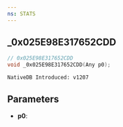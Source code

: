 ```yaml
---
ns: STATS
---
```

## _0x025E98E317652CDD

```c
// 0x025E98E317652CDD
void _0x025E98E317652CDD(Any p0);
```

```
NativeDB Introduced: v1207
```

## Parameters
* **p0**:
